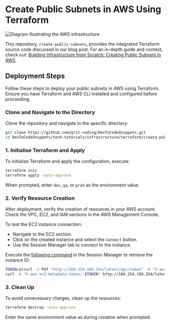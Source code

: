 # Create Public Subnets in AWS Using Terraform

![Diagram illustrating the AWS infrastructure](https://github.com/grit-coding/DevToCodeSnippets/blob/main/tech-tutorials/infrastructure/terraform/create-public-subnets/images/diagram.png)

This repository, `create-public-subnets`, provides the integrated Terraform source code discussed in our blog post. For an in-depth guide and context, check out: [Building Infrastructure from Scratch: Creating Public Subnets in AWS](https://dev.to/gritcoding/building-infrastructure-from-scratch-creating-public-subnets-in-aws-5c0f).

## Deployment Steps

Follow these steps to deploy your public subnets in AWS using Terraform. Ensure you have Terraform and AWS CLI installed and configured before proceeding.

### Clone and Navigate to the Directory
Clone the repository and navigate to the specific directory:
```bash
git clone https://github.com/grit-coding/DevToCodeSnippets.git
cd DevToCodeSnippets/tech-tutorials/infrastructure/terraform/create-public-subnets
```

### 1. Initialise Terraform and Apply
To initialise Terraform and apply the configuration, execute:
```bash
terraform init
terraform apply -auto-approve
```
When prompted, enter `dev`, `qa`, or `prod` as the environment value.

### 2. Verify Resource Creation
After deployment, verify the creation of resources in your AWS account. Check the VPC, EC2, and IAM sections in the AWS Management Console.

To test the EC2 instance connection:
- Navigate to the EC2 section.
- Click on the created instance and select the `Connect` button.
- Use the Session Manager tab to connect to the instance.

Execute the [following command](https://docs.aws.amazon.com/AWSEC2/latest/UserGuide/instancedata-data-retrieval.html) in the Session Manager to retrieve the instance ID:

```bash
TOKEN=$(curl -X PUT "http://169.254.169.254/latest/api/token" -H "X-aws-ec2-metadata-token-ttl-seconds: 21600")
curl -H "X-aws-ec2-metadata-token: $TOKEN" http://169.254.169.254/latest/meta-data/instance-id
```

### 3. Clean Up
To avoid unnecessary charges, clean up the resources:
```bash
terraform destroy -auto-approve
```
Enter the same environment value as during creation when prompted.

